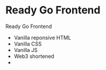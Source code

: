 # Ready Go Frontend
Ready Go Frontend

- Vanilla reponsive HTML<br>
- Vanilla CSS<br>
- Vanilla JS<br>
- Web3 shortened<br>
- 